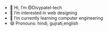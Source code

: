 - 👋 Hi, I’m @Divypatel-tech
- 👀 I’m interested in web designing 
- 🌱 I’m currently learning computer engineering
- 😄 Pronouns: hindi, gujrati,english 


<!---
Divypatel-tech/Divypatel-tech is a ✨ special ✨ repository because its `README.md` (this file) appears on your GitHub profile.
You can click the Preview link to take a look at your changes.
--->
